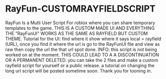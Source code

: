 # RayFun-CUSTOMRAYFIELDSCRIPT
RayFun Is a Mutli User Script For roblox
where you can share temporary templates to the game.
THIS IS A CUSTOM MADE UI AND EVERYTHING THE "RayFunUI" WORKS AS THE SAME AS RAYFIELD BUT CUSTOM THEME.
Tutorial for the UI: find where it show where it says local = rayfield (URL), once you find it where the url is go to the RayFunUI file and view as raw then copy the url the that url spot done. INFO: this script is not being worked on at the moment. THIS COULD LEAD TO A A DISCONTINUATION OR A PERMANENT DELETED. you can take the 2 files and make a custom rayfield script for yourself or a public release. 
a tutorial on changing the long url script will be posted sometime soon. Thank you for tooning in.